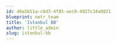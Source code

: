 ```yaml
---
id: 48a5b51a-c6d3-4f85-aec9-4927c34a0821
blueprint: netr_team
title: 'Istanbul BB'
author: little_admin
slug: istanbul-bb
---
```

